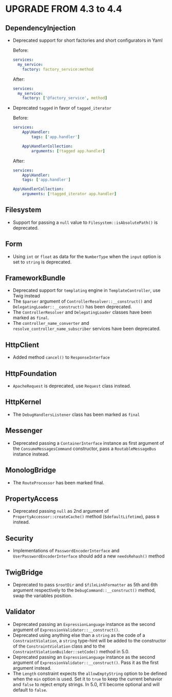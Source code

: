 UPGRADE FROM 4.3 to 4.4
=======================

DependencyInjection
-------------------

 * Deprecated support for short factories and short configurators in Yaml

   Before:
   ```yaml
   services:
     my_service:
       factory: factory_service:method
   ```

   After:
   ```yaml
   services:
     my_service:
       factory: ['@factory_service', method]
   ```
 * Deprecated `tagged` in favor of `tagged_iterator`

   Before:
   ```yaml
   services:
       App\Handler:
           tags: ['app.handler']

       App\HandlerCollection:
           arguments: [!tagged app.handler]
   ```

   After:
   ```yaml
   services:
       App\Handler:
       tags: ['app.handler']

   App\HandlerCollection:
       arguments: [!tagged_iterator app.handler]
   ```

Filesystem
----------

 * Support for passing a `null` value to `Filesystem::isAbsolutePath()` is deprecated.

Form
----

 * Using `int` or `float` as data for the `NumberType` when the `input` option is set to `string` is deprecated.

FrameworkBundle
---------------

 * Deprecated support for `templating` engine in `TemplateController`, use Twig instead
 * The `$parser` argument of `ControllerResolver::__construct()` and `DelegatingLoader::__construct()`
   has been deprecated.
 * The `ControllerResolver` and `DelegatingLoader` classes have been marked as `final`.
 * The `controller_name_converter` and `resolve_controller_name_subscriber` services have been deprecated.

HttpClient
----------

 * Added method `cancel()` to `ResponseInterface`

HttpFoundation
--------------

 * `ApacheRequest` is deprecated, use `Request` class instead.

HttpKernel
----------

 * The `DebugHandlersListener` class has been marked as `final`

Messenger
---------

 * Deprecated passing a `ContainerInterface` instance as first argument of the `ConsumeMessagesCommand` constructor,
   pass a `RoutableMessageBus`  instance instead.

MonologBridge
--------------

 * The `RouteProcessor` has been marked final.

PropertyAccess
--------------

 * Deprecated passing `null` as 2nd argument of `PropertyAccessor::createCache()` method (`$defaultLifetime`), pass `0` instead.

Security
--------

 * Implementations of `PasswordEncoderInterface` and `UserPasswordEncoderInterface` should add a new `needsRehash()` method

TwigBridge
----------

 * Deprecated to pass `$rootDir` and `$fileLinkFormatter` as 5th and 6th argument respectively to the
   `DebugCommand::__construct()` method, swap the variables position.

Validator
---------

 * Deprecated passing an `ExpressionLanguage` instance as the second argument of `ExpressionValidator::__construct()`.
 * Deprecated using anything else than a `string` as the code of a `ConstraintViolation`, a `string` type-hint will
   be added to the constructor of the `ConstraintViolation` class and to the `ConstraintViolationBuilder::setCode()`
   method in 5.0.
 * Deprecated passing an `ExpressionLanguage` instance as the second argument of `ExpressionValidator::__construct()`. 
   Pass it as the first argument instead.
 * The `Length` constraint expects the `allowEmptyString` option to be defined
   when the `min` option is used.
   Set it to `true` to keep the current behavior and `false` to reject empty strings.
   In 5.0, it'll become optional and will default to `false`.
